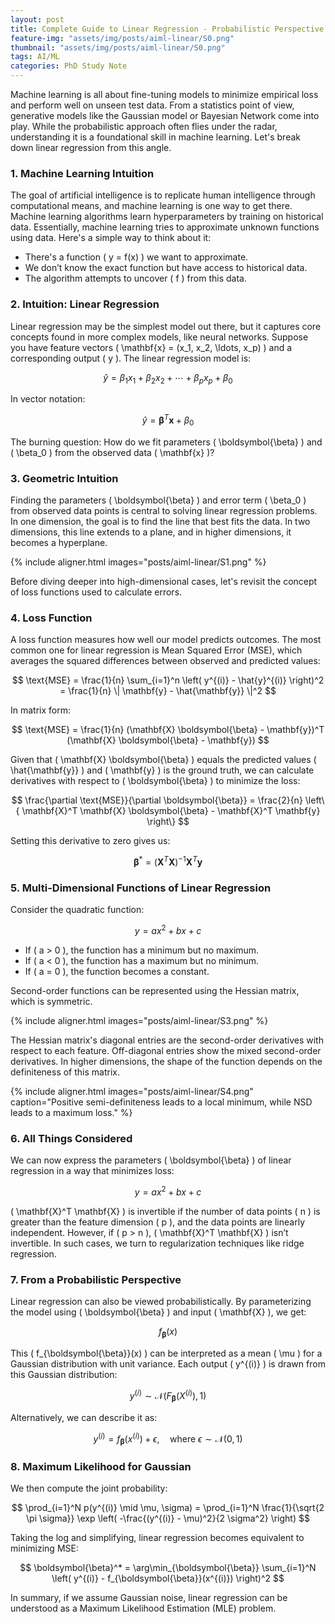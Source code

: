 ```yaml
---
layout: post
title: Complete Guide to Linear Regression - Probabilistic Perspective
feature-img: "assets/img/posts/aiml-linear/S0.png"
thumbnail: "assets/img/posts/aiml-linear/S0.png"
tags: AI/ML
categories: PhD Study Note
---
```


Machine learning is all about fine-tuning models to minimize empirical loss and perform well on unseen test data. From a statistics point of view, generative models like the Gaussian model or Bayesian Network come into play. While the probabilistic approach often flies under the radar, understanding it is a foundational skill in machine learning. Let's break down linear regression from this angle.

### 1. Machine Learning Intuition
The goal of artificial intelligence is to replicate human intelligence through computational means, and machine learning is one way to get there. Machine learning algorithms learn hyperparameters by training on historical data. Essentially, machine learning tries to approximate unknown functions using data. Here's a simple way to think about it:

- There's a function \( y = f(x) \) we want to approximate.
- We don’t know the exact function but have access to historical data.
- The algorithm attempts to uncover \( f \) from this data.

### 2. Intuition: Linear Regression
Linear regression may be the simplest model out there, but it captures core concepts found in more complex models, like neural networks. Suppose you have feature vectors \( \mathbf{x} = (x_1, x_2, \ldots, x_p) \) and a corresponding output \( y \). The linear regression model is:

$$
\hat{y} = \beta_1 x_1 + \beta_2 x_2 + \cdots + \beta_p x_p + \beta_0
$$

In vector notation:

$$
\hat{y} = \boldsymbol{\beta}^T \mathbf{x} + \beta_0
$$

The burning question: How do we fit parameters \( \boldsymbol{\beta} \) and \( \beta_0 \) from the observed data \( \mathbf{x} \)?

### 3. Geometric Intuition
Finding the parameters \( \boldsymbol{\beta} \) and error term \( \beta_0 \) from observed data points is central to solving linear regression problems. In one dimension, the goal is to find the line that best fits the data. In two dimensions, this line extends to a plane, and in higher dimensions, it becomes a hyperplane.

{% include aligner.html images="posts/aiml-linear/S1.png" %}

Before diving deeper into high-dimensional cases, let's revisit the concept of loss functions used to calculate errors.

### 4. Loss Function
A loss function measures how well our model predicts outcomes. The most common one for linear regression is Mean Squared Error (MSE), which averages the squared differences between observed and predicted values:

$$
\text{MSE} = \frac{1}{n} \sum_{i=1}^n \left( y^{(i)} - \hat{y}^{(i)} \right)^2 = \frac{1}{n} \| \mathbf{y} - \hat{\mathbf{y}} \|^2
$$

In matrix form:

$$
\text{MSE} = \frac{1}{n} (\mathbf{X} \boldsymbol{\beta} - \mathbf{y})^T (\mathbf{X} \boldsymbol{\beta} - \mathbf{y})
$$

Given that \( \mathbf{X} \boldsymbol{\beta} \) equals the predicted values \( \hat{\mathbf{y}} \) and \( \mathbf{y} \) is the ground truth, we can calculate derivatives with respect to \( \boldsymbol{\beta} \) to minimize the loss:

$$
\frac{\partial \text{MSE}}{\partial \boldsymbol{\beta}} = \frac{2}{n} \left\{ \mathbf{X}^T \mathbf{X} \boldsymbol{\beta} - \mathbf{X}^T \mathbf{y} \right\}
$$

Setting this derivative to zero gives us:

$$
\boldsymbol{\beta}^* = (\mathbf{X}^T \mathbf{X})^{-1} \mathbf{X}^T \mathbf{y}
$$

### 5. Multi-Dimensional Functions of Linear Regression
Consider the quadratic function:

$$
y = ax^2 + bx + c
$$

- If \( a > 0 \), the function has a minimum but no maximum.
- If \( a < 0 \), the function has a maximum but no minimum.
- If \( a = 0 \), the function becomes a constant.

Second-order functions can be represented using the Hessian matrix, which is symmetric.

{% include aligner.html images="posts/aiml-linear/S3.png" %}

The Hessian matrix's diagonal entries are the second-order derivatives with respect to each feature. Off-diagonal entries show the mixed second-order derivatives. In higher dimensions, the shape of the function depends on the definiteness of this matrix.

{% include aligner.html images="posts/aiml-linear/S4.png" caption="Positive semi-definiteness leads to a local minimum, while NSD leads to a maximum loss." %}


### 6. All Things Considered
We can now express the parameters \( \boldsymbol{\beta} \) of linear regression in a way that minimizes loss:

$$
y = ax^2 + bx + c
$$

\( \mathbf{X}^T \mathbf{X} \) is invertible if the number of data points \( n \) is greater than the feature dimension \( p \), and the data points are linearly independent. However, if \( p > n \), \( \mathbf{X}^T \mathbf{X} \) isn’t invertible. In such cases, we turn to regularization techniques like ridge regression.

### 7. From a Probabilistic Perspective
Linear regression can also be viewed probabilistically. By parameterizing the model using \( \boldsymbol{\beta} \) and input \( \mathbf{X} \), we get:

$$
f_{\boldsymbol{\beta}}(x)
$$

This \( f_{\boldsymbol{\beta}}(x) \) can be interpreted as a mean \( \mu \) for a Gaussian distribution with unit variance. Each output \( y^{(i)} \) is drawn from this Gaussian distribution:

$$
y^{(i)} \sim \mathcal{N}(F_{\boldsymbol{\beta}}(X^{(i)}), 1)
$$

Alternatively, we can describe it as:

$$
y^{(i)} = f_{\boldsymbol{\beta}}(x^{(i)}) + \epsilon, \quad \text{where } \epsilon \sim \mathcal{N}(0, 1)
$$

### 8. Maximum Likelihood for Gaussian
We then compute the joint probability:

$$
\prod_{i=1}^N p(y^{(i)} \mid \mu, \sigma) = \prod_{i=1}^N \frac{1}{\sqrt{2 \pi \sigma}} \exp \left( -\frac{(y^{(i)} - \mu)^2}{2 \sigma^2} \right)
$$

Taking the log and simplifying, linear regression becomes equivalent to minimizing MSE:

$$
\boldsymbol{\beta}^* = \arg\min_{\boldsymbol{\beta}} \sum_{i=1}^N \left( y^{(i)} - f_{\boldsymbol{\beta}}(x^{(i)}) \right)^2
$$

In summary, if we assume Gaussian noise, linear regression can be understood as a Maximum Likelihood Estimation (MLE) problem.
